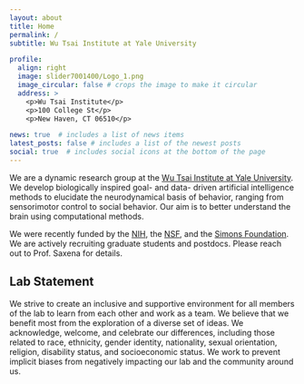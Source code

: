 ```yaml
---
layout: about
title: Home
permalink: /
subtitle: Wu Tsai Institute at Yale University

profile:
  align: right
  image: slider7001400/Logo_1.png
  image_circular: false # crops the image to make it circular
  address: >
    <p>Wu Tsai Institute</p>
    <p>100 College St</p>
    <p>New Haven, CT 06510</p>

news: true  # includes a list of news items
latest_posts: false # includes a list of the newest posts
social: true  # includes social icons at the bottom of the page
---
```


We are a dynamic research group at the [Wu Tsai Institute at Yale University](https://wti.yale.edu/). We develop biologically inspired goal- and data- driven artificial intelligence methods to elucidate the neurodynamical basis of behavior, ranging from sensorimotor control to social behavior. Our aim is to better understand the brain using computational methods.

We were recently funded by the [NIH](https://reporter.nih.gov/search/Wp0Hllx7EUqulszRPgfUQQ/project-details/10488409), the [NSF](https://www.nsf.gov/awardsearch/showAward?AWD_ID=2219876&HistoricalAwards=false), and the [Simons Foundation](). We are actively recruiting graduate students and postdocs. Please reach out to Prof. Saxena for details.

## Lab Statement
We strive to create an inclusive and supportive environment for all members of the lab to learn from each other and work as a team. We believe that we benefit most from the exploration of a diverse set of ideas. We acknowledge, welcome, and celebrate our differences, including those related to race, ethnicity, gender identity, nationality, sexual orientation, religion, disability status, and socioeconomic status.  We work to prevent implicit biases from negatively impacting our lab and the community around us.
